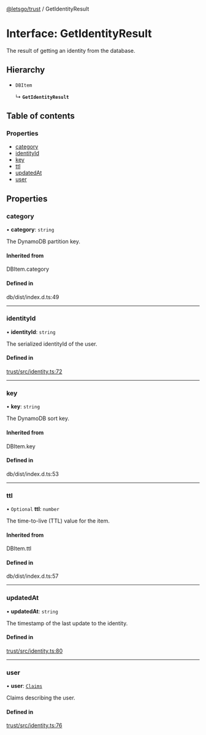 [@letsgo/trust](../README.md) / GetIdentityResult

# Interface: GetIdentityResult

The result of getting an identity from the database.

## Hierarchy

- `DBItem`

  ↳ **`GetIdentityResult`**

## Table of contents

### Properties

- [category](GetIdentityResult.md#category)
- [identityId](GetIdentityResult.md#identityid)
- [key](GetIdentityResult.md#key)
- [ttl](GetIdentityResult.md#ttl)
- [updatedAt](GetIdentityResult.md#updatedat)
- [user](GetIdentityResult.md#user)

## Properties

### category

• **category**: `string`

The DynamoDB partition key.

#### Inherited from

DBItem.category

#### Defined in

db/dist/index.d.ts:49

___

### identityId

• **identityId**: `string`

The serialized identityId of the user.

#### Defined in

[trust/src/identity.ts:72](https://github.com/47chapters/letsgo/blob/11c7e19/packages/trust/src/identity.ts#L72)

___

### key

• **key**: `string`

The DynamoDB sort key.

#### Inherited from

DBItem.key

#### Defined in

db/dist/index.d.ts:53

___

### ttl

• `Optional` **ttl**: `number`

The time-to-live (TTL) value for the item.

#### Inherited from

DBItem.ttl

#### Defined in

db/dist/index.d.ts:57

___

### updatedAt

• **updatedAt**: `string`

The timestamp of the last update to the identity.

#### Defined in

[trust/src/identity.ts:80](https://github.com/47chapters/letsgo/blob/11c7e19/packages/trust/src/identity.ts#L80)

___

### user

• **user**: [`Claims`](Claims.md)

Claims describing the user.

#### Defined in

[trust/src/identity.ts:76](https://github.com/47chapters/letsgo/blob/11c7e19/packages/trust/src/identity.ts#L76)
